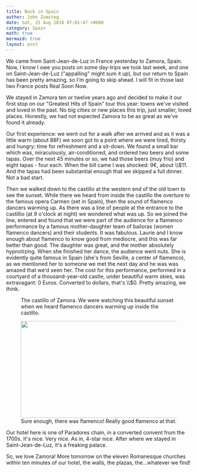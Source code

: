 ```yaml
---
title: Back in Spain
author: John Zumsteg
date: Sat, 25 Aug 2018 07:01:47 +0000
category: Spain
math: true
mermaid: true
layout: post
---
```

<!-- wp:paragraph -->
<p>We came from Saint-Jean-de-Luz in France yesterday to Zamora, Spain. Now, I know I owe you posts on some day-trips we took last week, and one on Saint-Jean-de-Luz ("appalling" might sum it up), but our return to Spain has been pretty amazing, so I'm going to skip ahead. I will fit in those last two France posts Real Soon Now.</p>
<!-- /wp:paragraph -->

<!-- wp:paragraph -->
<p>We stayed in Zamora ten or twelve years ago and decided to make it our first stop on our "Greatest Hits of Spain" tour this year: towns we've visited and loved in the past. No big cities or new places this trip, just smaller, loved places. Honestly, we had not expected Zamora to be as great as we've found it already.</p>
<!-- /wp:paragraph -->

<!-- wp:paragraph -->
<p>Our first experience: we went out for a walk after we arrived and as it was a little warm (about 88F) we soon got to a point where we were tired, thirsty and hungry: time for refreshment and a sit-down. We found a small bar which was, miraculously, air-conditioned, and ordered two beers and some tapas. Over the next 45 minutes or so, we had those beers (muy frio) and eight tapas - four each. When the bill came I was shocked: 9€, about \\$11. And the tapas had been substantial enough that we skipped a full dinner. Not a bad start.</p>
<!-- /wp:paragraph -->

<!-- wp:paragraph -->
<p>Then we walked down to the castillo at the western end of the old town to see the sunset. While there we heard from inside the castillo the overture to the famous opera Carmen (set in Spain), then the sound of flamenco dancers warming up. As there was a line of people at the entrance to the castillio (at 9 o'clock at night) we wondered what was up. So we joined the line, entered and found that we were part of the audience for a flamenco performance by a famous mother-daughter team of bailoras (women flamenco dancers) and their students. It was fabulous. Laurie and I know enough about flamenco to know good from mediocre, and this was far better than good. The daughter was great, and the mother absolutely hypnotizing. When she finished her dance, the audience went nuts. She is evidently quite famous in Spain (she's from Seville, a center of flamenco), as we mentioned her to someone we met the next day and he was was amazed that we'd seen her. The cost for this performance, performed in a courtyard of a thousand-year-old castle, under beautiful warm skies, was extravagant: 0 Euros. Converted to dollars, that's \\$0. Pretty amazing, we think.</p>
<!-- /wp:paragraph -->

<!-- wp:image {"id":5417} -->
<figure class="wp-block-image"><img src="{{"/assets/images/2018/08/DSC04550.jpg" alt="" class="wp-image-5417" | prepend: site.baseurl | prepend: site.url }}" alt="Image" /><figcaption>The castillo of Zamora. We were watching this beautiful sunset when we heard flamenco dancers warming up inside the castillo.</figcaption></figure>
<!-- /wp:image -->

<!-- wp:image {"id":5418,"width":580,"height":264} -->
<figure class="wp-block-image is-resized"><img src="{{"/assets/images/2018/08/DSC04552.jpg" alt="" class="wp-image-5418" width="580" height="264" | prepend: site.baseurl | prepend: site.url }}" alt="Image" /><figcaption>Sure enough, there was flamenco! Really good flamenco at that.</figcaption></figure>
<!-- /wp:image -->

<!-- wp:paragraph -->
<p>Our hotel here is one of Paradores chain, in a converted convent from the 1700s. It's nice. Very nice. As in, 4-star nice. After where we stayed in Saint-Jean-de-Luz, it's a freaking palace.</p>
<!-- /wp:paragraph -->

<!-- wp:paragraph {"fontSize":"regular"} -->
<p class="has-regular-font-size">So, we love Zamora! More tomorrow on the eleven Romanesque churches within ten minutes of our hotel, the walls, the plazas, the...whatever we find!</p>
<!-- /wp:paragraph -->

<!-- wp:paragraph -->
<p></p>
<!-- /wp:paragraph -->
